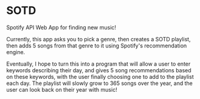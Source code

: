 # SOTD
Spotify API Web App for finding new music! 

Currently, this app asks you to pick a genre, then creates a SOTD playlist, then adds 5 songs from that genre to it using Spotify's recommendation engine. 

Eventually, I hope to turn this into a program that will allow a user to enter keywords describing their day, and gives 5 song recommendations based on these keywords, with the user finally choosing one to add to the playlist each day. The playlist will slowly grow to 365 songs over the year, and the user can look back on their year with music!
